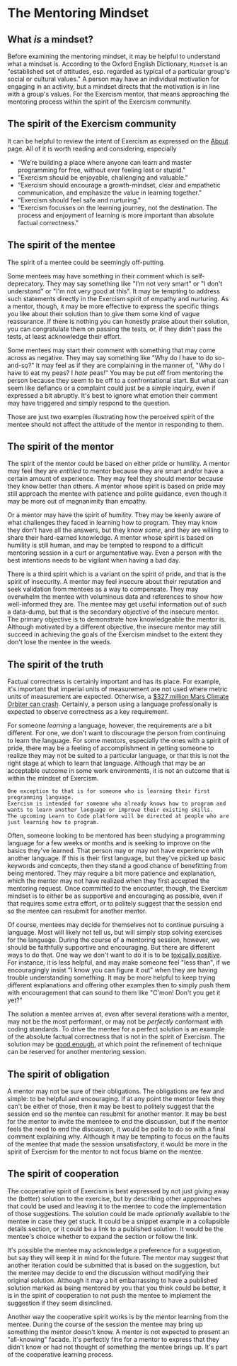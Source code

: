 # The Mentoring Mindset

## What _is_ a mindset?

Before examining the mentoring mindset, it may be helpful to understand what a mindset is.
According to the Oxford English Dictionary, `Mindset` is an "established set of attitudes, esp. regarded as typical of a particular group's social or cultural values."
A person may have an individual motivation for engaging in an activity, but a mindset directs that the motivation is in line with a group's values.
For the Exercism mentor, that means approaching the mentoring process within the spirit of the Exercism community.

## The spirit of the Exercism community

It can be helpful to review the intent of Exercism as expressed on the [About][exercism-about] page.
All of it is worth reading and considering, especially

- "We’re building a place where anyone can learn and master programming for free, without ever feeling lost or stupid."
- "Exercism should be enjoyable, challenging and valuable."
- "Exercism should encourage a growth-mindset, clear and empathetic communication, and emphasize the value in learning together."
- "Exercism should feel safe and nurturing."
- "Exercism focusses on the learning journey, not the destination. The process and enjoyment of learning is more important than absolute factual correctness."

## The spirit of the mentee

The spirit of a mentee could be seemingly off-putting.

Some mentees may have something in their comment which is self-deprecatory.
They may say something like "I'm not very smart" or "I don't understand" or "I'm not very good at this".
It may be tempting to address such statements directly in the Exercism spirit of empathy and nurturing.
As a mentor, though, it may be more effective to express the specific things you like about their solution
than to give them some kind of vague reassurance.
If there is nothing you can honestly praise about their solution, you can congratulate them on passing the tests,
or, if they didn't pass the tests, at least acknowledge their effort.

Some mentees may start their comment with something that may come across as negative.
They may say something like "Why do I have to do so-and-so?"
It may feel as if they are complaining in the manner of, "Why do I have to eat my peas? I _hate_ peas!"
You may be put off from mentoring the person because they seem to be off to a confrontational start.
But what can seem like defiance or a complaint could just be a simple inquiry, even if expressed a bit abruptly.
It's best to ignore what emotion their comment may have triggered and simply respond to the question.

Those are just two examples illustrating how the perceived spirit of the mentee should not affect the attitude of the mentor in responding to them.

## The spirit of the mentor

The spirit of the mentor could be based on either pride or humility.
A mentor may feel they are _entitled_ to mentor because they are smart and/or have a certain amount of experience.
They may feel they should mentor because they know better than others.
A mentor whose spirit is based on pride may still approach the mentee with patience and polite guidance,
even though it may be more out of magnanimity than empathy.

Or a mentor may have the spirit of humility.
They may be keenly aware of what challenges they faced in learning how to program.
They may know they don't have all the answers, but they know _some_, and they are willing to share their hard-earned knowledge.
A mentor whose spirit is based on humility is still human, and may be tempted to respond to a difficult mentoring session in a
curt or argumentative way.
Even a person with the best intentions needs to be vigilant when having a bad day.

There is a third spirit which is a variant on the spirit of pride, and that is the spirit of insecurity.
A mentor may feel insecure about their reputation and seek validation from mentees as a way to compensate.
They may overwhelm the mentee with voluminous data and references to show how well-informed they are.
The mentee may get useful information out of such a data-dump, but that is the secondary objective of the insecure mentor.
The primary objective is to demonstrate how knowledgeable the mentor is.
Although motivated by a different objective, the insecure mentor may still succeed in achieving the goals of the Exercism mindset
to the extent they don't lose the mentee in the weeds.

## The spirit of the truth

Factual correctness is certainly important and has its place.
For example, it's important that imperial units of measurement are not used where metric units of measurement are expected.
Otherwise, a [$327 million Mars Climate Orbiter can crash][crash].
Certainly, a person using a language professionally is expected to observe correctness as a key requirement.

For someone _learning_ a language, however, the requirements are a bit different.
For one, we don't want to discourage the person from continuing to learn the language.
For some mentors, especially the ones with a spirit of pride, there may be a feeling of accomplishment in getting someone to realize
they may not be suited to a particular language, or that this is not the right stage at which to learn that language.
Although that may be an acceptable outcome in some work environments, it is not an outcome that is within the mindset of Exercism.

```exercism/note
One exception to that is for someone who is learning their first programming language.
Exercism is intended for someone who already knows how to program and wants to learn another language or improve their existing skills.
The upcoming Learn to Code platform will be directed at people who are just learning how to program.
```

Often, someone looking to be mentored has been studying a programming language for a few weeks or months and is seeking to improve on the basics they've learned.
That person may or may not have experience with another language.
If this is their first language, but they've picked up basic keywords and concepts, then they stand a good chance of benefitting from being mentored.
They may require a bit more patience and explanation, which the mentor may not have realized when they first accepted the mentoring request.
Once committed to the encounter, though, the Exercism mindset is to either be as supportive and encouraging as possible, even if that requires
some extra effort, or to politely suggest that the session end so the mentee can resubmit for another mentor.

Of course, mentees may decide for themselves not to continue pursuing a language.
Most will likely not tell us, but will simply stop solving exercises for the language.
During the course of a mentoring session, however, we should be faithfully supportive and encouraging.
But there are different ways to do that.
One way we don't want to do it is to be [toxically positive][toxic-positivity].
For instance, it is less helpful, and may make someone feel "less than", if we encouragingly insist "I know you can figure it out"
when they are having trouble understanding something.
It may be more helpful to keep trying different explanations and offering other examples then to simply
push them with encouragement that can sound to them like "C'mon! Don't you get it yet?"

The solution a mentee arrives at, even after several iterations with a mentor, may not be the most performant,
or may not be _perfectly_ conformant with coding standards.
To drive the mentee for a perfect solution is an example of the absolute factual correctness that is not in the spirit of Exercism.
The solution may be [good enough][good-enough], at which point the refinement of technique can be reserved for another mentoring session.

## The spirit of obligation

A mentor may not be sure of their obligations.
The obligations are few and simple: to be helpful and encouraging.
If at any point the mentor feels they can't be either of those, then it may be best to politely suggest that the session end
so the mentee can resubmit for another mentor.
It may be best for the mentor to invite the menteee to end the discussion, but if the mentor feels the need to end the discussion,
it would be polite to do so with a final comment explaining why.
Although it may be tempting to focus on the faults of the mentee that made the session unsatisfactory,
it would be more in the spirit of Exercism for the mentor to not focus blame on the mentee. 

## The spirit of cooperation

The cooperative spirit of Exercism is best expressed by not just giving away the (better) solution to the exercise,
but by describing other appproaches that could be used and leaving it to the mentee to code the implementation of those suggestions.
The solution could be made _optionally_ available to the mentee in case they get stuck.
It could be a snippet example in a collapsible details section, or it could be a link to a published solution.
It would be the mentee's choice whether to expand the section or follow the link.

It's possible the mentee may acknowledge a preference for a suggestion, but say they will keep it in mind for the future.
The mentor may suggest that another iteration could be submitted that is based on the suggestion,
but the mentee may decide to end the discussion without modifying their original solution.
Although it may a bit embarrassing to have a published solution marked as being mentored by you that you think could be better,
it is in the spirit of cooperation to not push the mentee to implement the suggestion if they seem disinclined.

Another way the cooperative spirit works is by the mentor learning from the mentee.
During the course of the session the mentee may bring up something the mentor doesn't know.
A mentor is not expected to present an "all-knowing" facade.
It's perfectly fine for a mentor to express that they didn't know or had not thought of something the mentee brings up.
It's part of the cooperative learning process.

[exercism-about]: https://exercism.org/about
[crash]: https://everydayastronaut.com/mars-climate-orbiter/
[toxic-positivity]: https://rightasrain.uwmedicine.org/mind/well-being/toxic-positivity
[good-enough]: https://en.wikipedia.org/wiki/Principle_of_good_enough
